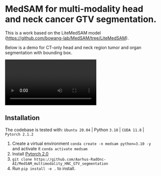 # MedSAM for multi-modality head and neck cancer GTV segmentation.

This is a work based on the LiteMedSAM model (https://github.com/bowang-lab/MedSAM/tree/LiteMedSAM). 

Below is a demo for CT-only head and neck region tumor and organ segmentation with bounding box. 

<video width="" height="" controls>
  <source src="CT_demo2.mp4" type="video/mp4">
</video>

## Installation

The codebase is tested with: `Ubuntu 20.04` | Python `3.10` | `CUDA 11.8` | `Pytorch 2.1.2`
1. Create a virtual environment `conda create -n medsam python=3.10 -y` and activate it `conda activate medsam`
2. Install [Pytorch 2.0](https://pytorch.org/get-started/locally/)
3. `git clone https://github.com/Aarhus-RadOnc-AI/MedSAM_multimodality_HNC_GTV_segmentation`
4. Run `pip install -e .` to install.

